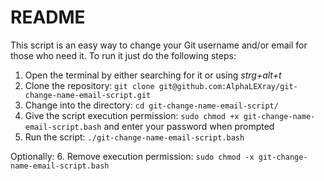 # README

This script is an easy way to change your Git username and/or email for those who need it. To run it just do the following steps:

1. Open the terminal by either searching for it or using *strg+alt+t*
2. Clone the repository: ```git clone git@github.com:AlphaLEXray/git-change-name-email-script.git```
3. Change into the directory: ```cd git-change-name-email-script/```
4. Give the script execution permission: ```sudo chmod +x git-change-name-email-script.bash``` and enter your password when prompted
5. Run the script: ```./git-change-name-email-script.bash```

Optionally:
6. Remove execution permission: ```sudo chmod -x git-change-name-email-script.bash```

